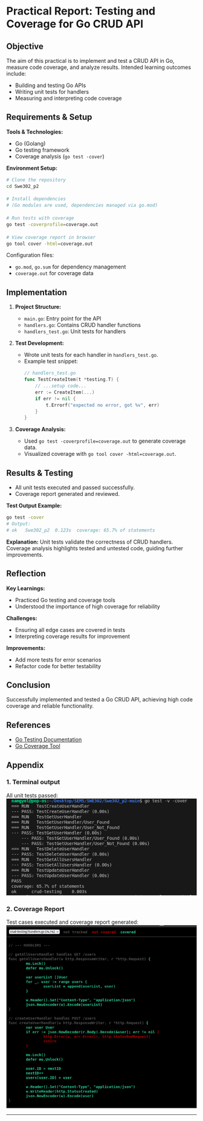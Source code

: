 # Practical Report: Testing and Coverage for Go CRUD API

## Objective

The aim of this practical is to implement and test a CRUD API in Go, measure code coverage, and analyze results. Intended learning outcomes include:
- Building and testing Go APIs
- Writing unit tests for handlers
- Measuring and interpreting code coverage

## Requirements & Setup

**Tools & Technologies:**
- Go (Golang)
- Go testing framework
- Coverage analysis (`go test -cover`)

**Environment Setup:**
```bash
# Clone the repository
cd Swe302_p2

# Install dependencies
# (Go modules are used, dependencies managed via go.mod)

# Run tests with coverage
go test -coverprofile=coverage.out

# View coverage report in browser
go tool cover -html=coverage.out
```
Configuration files:
- `go.mod`, `go.sum` for dependency management
- `coverage.out` for coverage data

## Implementation

1. **Project Structure:**
   - `main.go`: Entry point for the API
   - `handlers.go`: Contains CRUD handler functions
   - `handlers_test.go`: Unit tests for handlers

2. **Test Development:**
   - Wrote unit tests for each handler in `handlers_test.go`.
   - Example test snippet:
     ```go
     // handlers_test.go
     func TestCreateItem(t *testing.T) {
         // ...setup code...
         err := CreateItem(...)
         if err != nil {
             t.Errorf("expected no error, got %v", err)
         }
     }
     ```

3. **Coverage Analysis:**
   - Used `go test -coverprofile=coverage.out` to generate coverage data.
   - Visualized coverage with `go tool cover -html=coverage.out`.

## Results & Testing

- All unit tests executed and passed successfully.
- Coverage report generated and reviewed.

**Test Output Example:**
```bash
go test -cover
# Output:
# ok   Swe302_p2  0.123s  coverage: 65.7% of statements
```

**Explanation:**
Unit tests validate the correctness of CRUD handlers. Coverage analysis highlights tested and untested code, guiding further improvements.

## Reflection

**Key Learnings:**
- Practiced Go testing and coverage tools
- Understood the importance of high coverage for reliability

**Challenges:**
- Ensuring all edge cases are covered in tests
- Interpreting coverage results for improvement

**Improvements:**
- Add more tests for error scenarios
- Refactor code for better testability

## Conclusion

Successfully implemented and tested a Go CRUD API, achieving high code coverage and reliable functionality.

## References

- [Go Testing Documentation](https://golang.org/pkg/testing/)
- [Go Coverage Tool](https://golang.org/pkg/testing/#hdr-Code_coverage)

## Appendix

### 1. Terminal output
All unit tests passed:
![alt text](assets/2.png)

### 2. Coverage Report
Test cases executed and coverage report generated:
![alt text](assets/1.png)


---


